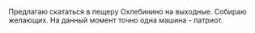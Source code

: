 Предлагаю скататься в пещеру Охлебинино на выходные. Собираю желающих.
На данный момент точно одна машина - патриот.